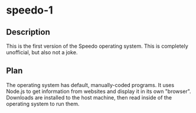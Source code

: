 # speedo-1
## Description
This is the first version of the Speedo operating system. This is completely unofficial, but also not a joke.
## Plan
The operating system has default, manually-coded programs. It uses Node.js to get information from websites and display it in its own "browser". Downloads are
installed to the host machine, then read inside of the operating system to run them.

